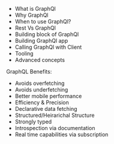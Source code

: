 - What is GraphQl
- Why GraphQl
- When to use GraphQl?
- Rest Vs GraphQl
- Building block of GraphQl
- Building GraphQl app
- Calling GraphQl with Client
- Tooling
- Advanced concepts

GraphQL Benefits:

- Avoids overfetching
- Avoids underfetching
- Better mobile performance
- Efficiency & Precision
- Declarative data fetching
- Structured/Heirarichal Structure
- Strongly typed
- Introspection via documentation
- Real time capabilities via subscription
